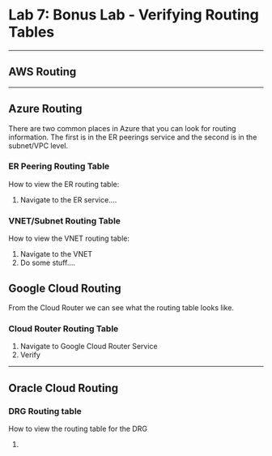 # Lab 7: Bonus Lab - Verifying Routing Tables

---

## AWS Routing

---

## Azure Routing

There are two common places in Azure that you can look for routing information. The first is in the ER peerings service and the second is in the subnet/VPC level.

### ER Peering Routing Table

How to view the ER routing table:

1. Navigate to the ER service....

### VNET/Subnet Routing Table

How to view the VNET routing table:

1. Navigate to the VNET
2. Do some stuff....

## Google Cloud Routing

From the Cloud Router we can see what the routing table looks like.

### Cloud Router Routing Table

1. Navigate to Google Cloud Router Service
2. Verify

---

## Oracle Cloud Routing

### DRG Routing table

How to view the routing table for the DRG

1. 